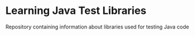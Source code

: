 # Learning Java Test Libraries
Repository containing information about libraries used for testing Java code
